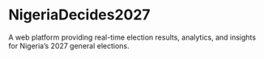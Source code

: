 # NigeriaDecides2027
A web platform providing real-time election results, analytics, and insights for Nigeria’s 2027 general elections.
